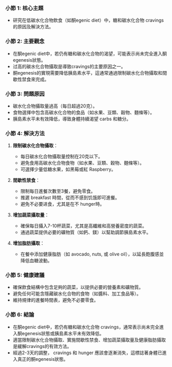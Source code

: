 ### 小節 1: 核心主題
- 研究在低碳水化合物飲食（如酮egenic diet）中，糖和碳水化合物 cravings 的原因及解決方法。

### 小節 2: 主要觀念
- 在酮egenic diet中，若仍有糖和碳水化合物的渴望，可能表示尚未完全進入酮egenesis狀態。
- 过高的碳水化合物攝取是導致cravings的主要原因之一。
- 酮egenesis的實現需要降低胰島素水平，這通常通過限制碳水化合物攝取和間歇性禁食來完成。

### 小節 3: 問題原因
- 碳水化合物攝取量過高（每日超過20克）。
- 食物選擇中包含高碳水化合物的食品（如水果、豆類、穀物、麵條等）。
- 胰島素水平未有效降低，導致身體持續渴望 carbs 和糖分。

### 小節 4: 解決方法
1. **限制碳水化合物攝取**：
   - 每日碳水化合物攝取量控制在20克以下。
   - 避免食用高碳水化合物食物（如水果、豆類、穀物、麵條等）。
   - 可選擇少量低糖水果，如黑莓或紅 Raspberry。

2. **間歇性禁食**：
   - 限制每日進餐次數至3餐，避免零食。
   - 推遲 breakfast 時間，從而不感到饥饿即可進餐。
   - 避免不必要进食，尤其是在不 hunger時。

3. **增加蔬菜攝取量**：
   - 確保每日攝入7-10杯蔬菜，尤其是高纖維和高營養密度的蔬菜。
   - 通過蔬菜提供必要的礦物質（如鈣、鎂）以幫助調節胰島素水平。

4. **增加脂肪攝取**：
   - 在餐中添加健康脂肪（如 avocado, nuts, 或 olive oil），以延長飽腹感並降低血糖波動。

### 小節 5: 健康建議
- 確保飲食結構中包含足夠的蔬菜，以提供必要的營養素和礦物質。
- 避免任何可能含隱藏碳水化合物的食物（如醬料、加工食品等）。
- 維持規律的進餐時間表，避免不必要零食。

### 小節 6: 結論
- 在酮egenic diet中，若仍有糖和碳水化合物 cravings，通常表示尚未完全進入酮egenesis狀態或胰島素水平未有效降低。
- 適當限制碳水化合物攝取、實施間歇性禁食、增加蔬菜攝取量及健康脂肪攝取是緩解cravings的有效方法。
- 經過2-3天的調整， cravings 和 hunger 應該會逐漸消失，這標誌著身體已進入真正的酮egenesis狀態。